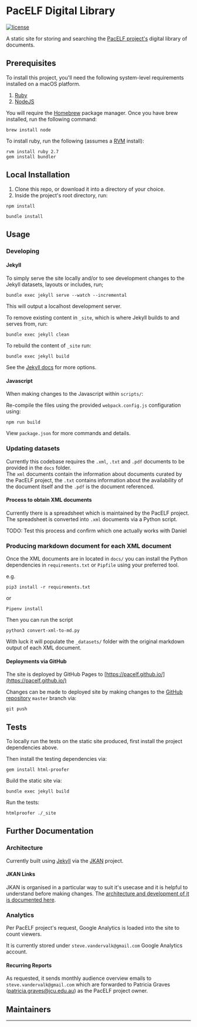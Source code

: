 # PacELF Digital Library

[![license][license-image]][license-url]

A static site for storing and searching the [PacELF project's](http://www.wpro.who.int/southpacific/pacelf/en/) digital library of documents.

## Prerequisites

To install this project, you'll need the following system-level requirements installed on a macOS platform.

1. [Ruby](https://www.ruby-lang.org/en/documentation/installation/)
2. [NodeJS](http://nodejs.org)

You will require the [Homebrew](https://brew.sh/) package manager. Once you have brew installed, run the following command:

```shell
brew install node
```

To install ruby, run the following (assumes a [RVM](https://rvm.io) install):

```shell
rvm install ruby 2.7
gem install bundler
```

## Local Installation

1. Clone this repo, or download it into a directory of your choice.
2. Inside the project's root directory, run:

```shell
npm install
```

```shell
bundle install
```

## Usage

### Developing

#### Jekyll

To simply serve the site locally and/or to see development changes to the Jekyll datasets, layouts or includes, run;

```shell
bundle exec jekyll serve --watch --incremental
```

This will output a localhost development server.

To remove existing content in `_site`, which is where Jekyll builds to and serves from, run:

```shell
bundle exec jekyll clean
```

To rebuild the content of `_site` run:

```shell
bundle exec jekyll build
```

See the [Jekyll docs](https://jekyllrb.com/docs/usage/) for more options.

#### Javascript

When making changes to the Javascript within `scripts/`:

Re-compile the files using the provided `webpack.config.js` configuration using:

```shell
npm run build
```

View `package.json` for more commands and details.

### Updating datasets

Currently this codebase requires the `.xml`, `.txt` and `.pdf` documents to be provided in the `docs` folder.  
The `xml` documents contain the information about documents curated by the PacELF project, the `.txt` contains information about the availability of the document itself and the `.pdf` is the document referenced.

#### Process to obtain XML documents

Currently there is a spreadsheet which is maintained by the PacELF project.
The spreadsheet is converted into `.xml` documents via a Python script.

TODO: Test this process and confirm which one actually works with Daniel

### Producing markdown document for each XML document

Once the XML documents are in located in `docs/` you can install the Python dependencies in `requirements.txt` or `Pipfile` using your preferred tool.

e.g.

```shell
pip3 install -r requirements.txt
```

or

```shell
Pipenv install
```

Then you can run the script

```shell
python3 convert-xml-to-md.py
```

With luck it will populate the `_datasets/` folder with the original markdown output of each XML document.

#### Deployments via GitHub

The site is deployed by GitHub Pages to [https://pacelf.github.io/](https://pacelf.github.io/)

Changes can be made to deployed site by making changes to the [GitHub repository](https://github.com/pacelf/pacelf.github.io) `master` branch via:

```shell
git push
```

## Tests

To locally run the tests on the static site produced, first install the project dependencies above.

Then install the testing dependencies via:

```shell
gem install html-proofer
```

Build the static site via:

```shell
bundle exec jekyll build
```

Run the tests:

```shell
htmlproofer ./_site
```

## Further Documentation

### Architecture

Currently built using [Jekyll](https://github.com/jekyll/jekyll) via the [JKAN](https://github.com/timwis/jkan) project.

#### JKAN Links

JKAN is organised in a particular way to suit it's usecase and it is helpful to understand before making changes. The [architecture and development of it is documented here](https://github.com/timwis/jkan/wiki/Architecture).

### Analytics

Per PacELF project's request, Google Analytics is loaded into the site to count viewers.

It is currently stored under `steve.vandervalk@gmail.com` Google Analytics account.

#### Recurring Reports

As requested, it sends monthly audience overview emails to `steve.vandervalk@gmail.com` which are forwarded to Patricia Graves (patricia.graves@jcu.edu.au) as the PacELF project owner.

## Maintainers

---

[license-image]: https://img.shields.io/badge/license-MIT-green.svg
[license-url]: https://github.com/jcu-eresearch/pacelf-digital-library/blob/master/LICENSE

